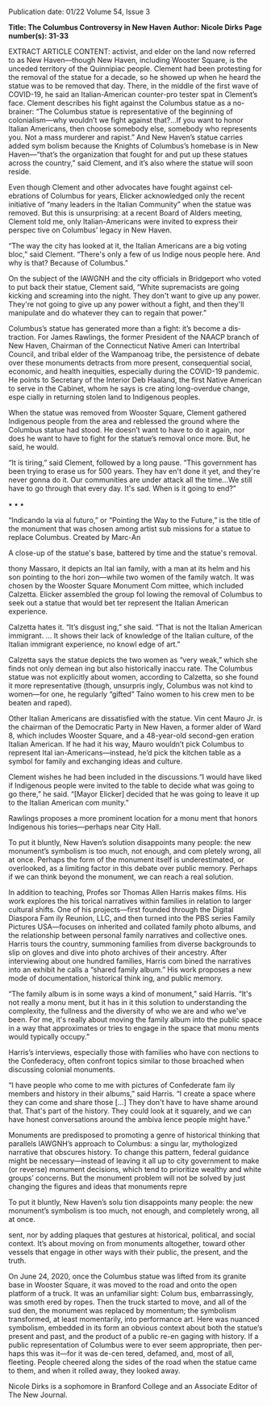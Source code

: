 Publication date: 01/22
Volume 54, Issue 3

**Title: The Columbus Controversy in New Haven**
**Author: Nicole Dirks**
**Page number(s): 31-33**

EXTRACT ARTICLE CONTENT:
activist, and elder on the land now 
referred to as New Haven—though 
New Haven, including Wooster 
Square, is the unceded territory 
of the Quinnipiac people. Clement­
had been protesting for the 
removal of the statue for a decade, 
so he showed up when he heard 
the statue was to be removed that 
day. There, in the middle of the 
first wave of COVID-19, he said 
an Italian-American counter-pro­
tester spat in Clement’s face. 
Clement 
describes 
his 
fight 
against the Columbus statue as a 
no-brainer: “The Columbus statue 
is representative of the beginning 
of colonialism—why wouldn’t we 
fight against that?...If you want 
to honor Italian Americans, then 
choose somebody else, somebody 
who represents you. Not a mass 
murderer and rapist.” And New 
Haven’s statue carries added sym­
bolism because the Knights of 
Columbus’s homebase is in New 
Haven—“that’s the organization 
that fought for and put up these 
statues across the country,” said 
Clement, and it’s also where the 
statue will soon reside.


Even though Clement and other 
advocates have fought against cel­
ebrations of Columbus for years, 
Elicker acknowledged only the 
recent initiative of “many leaders 
in the Italian Community” when 
the statue was removed. But this 
is unsurprising: at a recent Board 
of Alders meeting, Clement told 
me, only Italian-Americans were 
invited to express their perspec­
tive on Columbus’ legacy in New 
Haven. 

“The way the city has looked 
at it, the Italian Americans are a 
big voting bloc,” said Clement. 
“There's only a few of us Indige­
nous people here. And why is that? 
Because of Columbus.”


On the subject of the IAWGNH 
and the city officials in Bridgeport 
who voted to put back their statue, 
Clement said, “White supremacists 
are going kicking and screaming 
into the night. They don't want 
to give up any power. They're 
not going to give up any power 
without a fight, and then they'll 
manipulate and do whatever they 
can to regain that power.”


Columbus’s statue has generated 
more than a fight: it’s become a dis­
traction. For James Rawlings, the 
former President of the NAACP 
branch of New Haven, Chairman 
of the Connecticut Native Ameri­
can Intertribal Council, and tribal 
elder of the Wampanoag tribe, the 
persistence of debate over these 
monuments detracts from more 
present, 
consequential 
social, 
economic, and health inequities, 
especially during the COVID-19 
pandemic. He points to Secretary 
of the Interior Deb Haaland, the 
first Native American to serve in 
the Cabinet, whom he says is cre­
ating long-overdue change, espe­
cially in returning stolen land to 
Indigenous peoples. 


When the statue was removed 
from Wooster Square, Clement 
gathered Indigenous people from 
the area and reblessed the ground 
where the Columbus statue had 
stood. He doesn’t want to have 
to do it again, nor does he want 
to have to fight for the statue’s 
removal once more. But, he said, 
he would.

“It is tiring,” said Clement, 
followed by a long pause. “This 
government has been trying to 
erase us for 500 years. They hav­
en't done it yet, and they're never 
gonna do it. Our communities are 
under attack all the time...We still 
have to go through that every day. 
It's sad. When is it going to end?”


⭑ ⭑ ⭑

“Indicando la via al futuro,” or 
“Pointing the Way to the Future,” 
is the title of the monument that 
was chosen among artist sub­
missions for a statue to replace 
Columbus. Created by Marc-An­


A close-up of the statue's base, battered by time and the statue's removal.

thony Massaro, it depicts an Ital­
ian family, with a man at its helm 
and his son pointing to the hori­
zon—while two women of the 
family watch. It was chosen by the 
Wooster Square Monument Com­
mittee, which included Calzetta. 
Elicker assembled the group fol­
lowing the removal of Columbus 
to seek out a statue that would bet­
ter represent the Italian American 
experience. 


Calzetta hates it. “It’s disgust­
ing,” she said. “That is not the 
Italian American immigrant. ... It 
shows their lack of knowledge of 
the Italian culture, of the Italian 
immigrant experience, no knowl­
edge of art.” 


Calzetta says the statue depicts 
the two women as “very weak,” 
which she finds not only demean­
ing but also historically inaccu­
rate. The Columbus statue was not 
explicitly about women, according 
to Calzetta, so she found it more 
representative (though, unsurpris­
ingly, Columbus was not kind 
to women—for one, he regularly 
“gifted” Taíno women to his crew­
men to be beaten and raped). 


Other Italian Americans are 
dissatisfied with the statue. Vin­
cent Mauro Jr. is the chairman 
of the Democratic Party in New 
Haven, a former alder of Ward 8, 
which includes Wooster Square, 
and a 48-year-old second-gen­
eration Italian American. If he 
had it his way, Mauro wouldn’t 
pick Columbus to represent Ital­
ian-Americans—instead, he’d pick 
the kitchen table as a symbol for 
family and exchanging ideas and 
culture. 


Clement wishes he had been 
included 
in 
the 
discussions.“I 
would have liked if Indigenous 
people were invited to the table 
to decide what was going to go 
there,” he said. “[Mayor Elicker] 
decided that he was going to leave 
it up to the Italian American com­
munity.”


Rawlings 
proposes 
a 
more 
prominent location for a monu­
ment that honors Indigenous his­
tories—perhaps near City Hall. 


To put it bluntly, New Haven’s 
solution disappoints many people: 
the new monument’s symbolism is 
too much, not enough, and com­
pletely wrong, all at once. Perhaps 
the form of the monument itself is 
underestimated, or overlooked, as 
a limiting factor in this debate over 
public memory. Perhaps if we can 
think beyond the monument, we 
can reach a real solution. 


In addition to teaching, Profes­
sor Thomas Allen Harris makes 
films. His work explores the his­
torical narratives within families 
in relation to larger cultural shifts. 
One of his projects—first founded 
through the Digital Diaspora Fam­
ily Reunion, LLC, and then turned 
into the PBS series Family Pictures 
USA—focuses on inherited and 
collated family photo albums, and 
the relationship between personal 
family narratives and collective 
ones. Harris tours the country, 
summoning families from diverse 
backgrounds to slip on gloves and 
dive into photo archives of their 
ancestry. After interviewing about 
one hundred families, Harris com­
bined the narratives into an exhibit 
he calls a “shared family album.” 
His work proposes a new mode of 
documentation, historical think­
ing, and public memory.

“The family album is in some 
ways a kind of monument,” said 
Harris. “It's not really a monu­
ment, but it has in it this solution to 
understanding the complexity, the 
fullness and the diversity of who 
we are and who we've been. For 
me, it's really about moving the 
family album into the public space 
in a way that approximates or tries 
to engage in the space that monu­
ments would typically occupy.”


Harris’s interviews, especially 
those with families who have con­
nections to the Confederacy, often 
confront topics similar to those 
broached when discussing colonial 
monuments.

“I have people who come to me 
with pictures of Confederate fam­
ily members and history in their 
albums,” said Harris. “I create a 
space where they can come and 
share those [...] They don't have to 
have shame around that. That's part 
of the history. They could look at 
it squarely, and we can have honest 
conversations around the ambiva­
lence people might have.”


Monuments are predisposed to 
promoting a genre of historical 
thinking that parallels IAWGNH’s 
approach to Columbus: a singu­
lar, mythologized narrative that 
obscures history. To change this 
pattern, federal guidance might 
be necessary—instead of leaving it 
all up to city government to make 
(or reverse) monument decisions, 
which tend to prioritize wealthy 
and white groups’ concerns. But 
the monument problem will not be 
solved by just changing the figures 
and ideas that monuments repre­


To put it bluntly, 
New Haven’s solu­
tion disappoints 
many people: the 
new monument’s 
symbolism is too 
much, not enough, 
and completely 
wrong, all at once.

sent, nor  by adding plaques that 
gestures at historical, political, and 
social context. It’s about moving 
on from monuments altogether, 
toward other vessels that engage in 
other ways with their public, the 
present, and the truth. 


On June 24, 2020, once the 
Columbus statue was lifted from 
its granite base in Wooster Square, 
it was moved to the road and onto 
the open platform of a truck. It 
was an unfamiliar sight: Colum­
bus, embarrassingly, was smoth­
ered by ropes. Then the truck 
started to move, and all of the sud­
den, the monument was replaced 
by momentum; the symbolism 
transformed, at least momentarily, 
into performance art. Here was 
nuanced symbolism, embedded in 
its form an obvious context about 
both the statue’s present and past, 
and the product of a public re-en­
gaging with history. If a public 
representation of Columbus were 
to ever seem appropriate, then per­
haps this was it—for it was de-cen­
tered, defamed, and, most of all, 
fleeting. People cheered along the 
sides of the road when the statue 
came to them, and when it rolled 
away, they looked away. 

Nicole Dirks is a sophomore in 
Branford College and an Associate 
Editor of The New Journal.